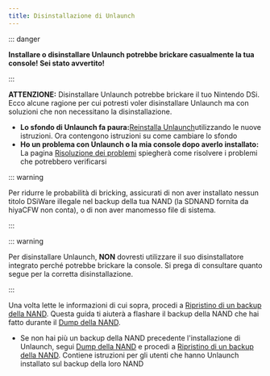 ```yaml
---
title: Disinstallazione di Unlaunch
---
```


::: danger

**Installare o disinstallare Unlaunch potrebbe brickare casualmente la tua console! Sei stato avvertito!**

:::

**ATTENZIONE:** Disinstallare Unlaunch potrebbe brickare il tuo Nintendo DSi. Ecco alcune ragione per cui potresti voler disinstallare Unlaunch ma con soluzioni che non necessitano la disinstallazione.

- **Lo sfondo di Unlaunch fa paura:**[Reinstalla Unlaunch](installing-unlaunch)utilizzando le nuove istruzioni. Ora contengono istruzioni su come cambiare lo sfondo
- **Ho un problema con Unlaunch o la mia console dopo averlo installato:** La pagina [Risoluzione dei problemi](troubleshooting.html#unlaunch) spiegherà come risolvere i problemi che potrebbero verificarsi

::: warning

Per ridurre le probabilità di bricking, assicurati di non aver installato nessun titolo DSiWare illegale nel backup della tua NAND (la SDNAND fornita da hiyaCFW non conta), o di non aver manomesso file di sistema.

:::

::: warning

Per disinstallare Unlaunch, **NON** dovresti utilizzare il suo disinstallatore integrato perché potrebbe brickare la console. Si prega di consultare quanto segue per la corretta disinstallazione.

:::

Una volta lette le informazioni di cui sopra, procedi a [Ripristino di un backup della NAND](restoring-nand). Questa guida ti aiuterà a flashare il backup della NAND che hai fatto durante il [Dump della NAND](dumping-nand).
- Se non hai più un backup della NAND precedente l'installazione di Unlaunch, segui [Dump della NAND](dumping-nand) e procedi a [Ripristino di un backup della NAND](restoring-nand). Contiene istruzioni per gli utenti che hanno Unlaunch installato sul backup della loro NAND
